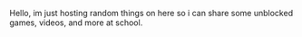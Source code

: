 Hello, im just hosting random things on here so i can share some unblocked games, videos, and more at school.
